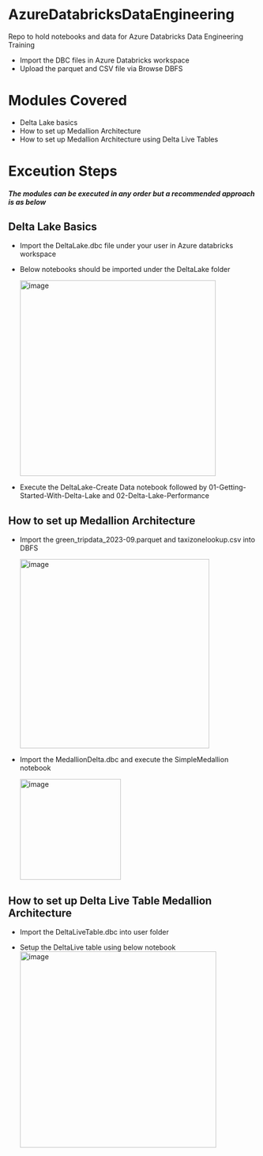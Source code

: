 # AzureDatabricksDataEngineering
Repo to hold notebooks and data for Azure Databricks Data Engineering Training

- Import the DBC files in Azure Databricks workspace
- Upload the parquet and CSV file via Browse DBFS

# Modules Covered
- Delta Lake basics
- How to set up Medallion Architecture
- How to set up Medallion Architecture using Delta Live Tables


# Exceution Steps 

##### The modules can be executed in any order but a recommended approach is as below 

## Delta Lake Basics

- Import the DeltaLake.dbc file under your user in Azure databricks workspace
- Below notebooks should be imported under the DeltaLake folder

  <img width="396" alt="image" src="https://github.com/mahes-a/AzureDatabricksDataEngineering/assets/120069348/4c3f4e1d-7ca2-4870-a56f-53f23b9809b3">

- Execute the DeltaLake-Create Data notebook followed by 01-Getting-Started-With-Delta-Lake and 02-Delta-Lake-Performance

## How to set up Medallion Architecture

- Import the green_tripdata_2023-09.parquet and taxizonelookup.csv into DBFS

  <img width="383" alt="image" src="https://github.com/mahes-a/AzureDatabricksDataEngineering/assets/120069348/300e65ee-1452-4434-b6a7-e909300a0ae1">

- Import the MedallionDelta.dbc and execute the SimpleMedallion notebook

  <img width="204" alt="image" src="https://github.com/mahes-a/AzureDatabricksDataEngineering/assets/120069348/1e1ad874-96f4-4724-84f7-2641270e69a7">


## How to set up Delta Live Table Medallion Architecture

- Import the DeltaLiveTable.dbc into user folder
  
- Setup the DeltaLive table using below notebook
  <img width="397" alt="image" src="https://github.com/mahes-a/AzureDatabricksDataEngineering/assets/120069348/c7a27d7a-3dbf-4425-80bc-e4404b997b36">


